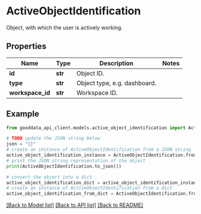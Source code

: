 # ActiveObjectIdentification

Object, with which the user is actively working.

## Properties

Name | Type | Description | Notes
------------ | ------------- | ------------- | -------------
**id** | **str** | Object ID. | 
**type** | **str** | Object type, e.g. dashboard. | 
**workspace_id** | **str** | Workspace ID. | 

## Example

```python
from gooddata_api_client.models.active_object_identification import ActiveObjectIdentification

# TODO update the JSON string below
json = "{}"
# create an instance of ActiveObjectIdentification from a JSON string
active_object_identification_instance = ActiveObjectIdentification.from_json(json)
# print the JSON string representation of the object
print(ActiveObjectIdentification.to_json())

# convert the object into a dict
active_object_identification_dict = active_object_identification_instance.to_dict()
# create an instance of ActiveObjectIdentification from a dict
active_object_identification_from_dict = ActiveObjectIdentification.from_dict(active_object_identification_dict)
```
[[Back to Model list]](../README.md#documentation-for-models) [[Back to API list]](../README.md#documentation-for-api-endpoints) [[Back to README]](../README.md)



